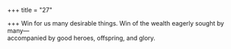 +++
title = "27"

+++
Win for us many desirable things. Win of the wealth eagerly sought  by many—  
accompanied by good heroes, offspring, and glory.  